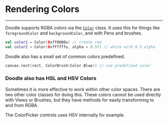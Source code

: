 # Rendering Colors
------------------

Doodle supports RGBA colors via the [`Color`](https://github.com/pusolito/doodle/blob/master/Core/src/commonMain/kotlin/io/nacular/doodle/drawing/Color.kt#L12)
class. It uses this for things like `foregroundColor` and `backgroundColor`, and with Pens and brushes.

```kotlin
val color1 = Color(0xff0000u) // create red
val color2 = Color(0xffffffu, alpha = 0.5f) // white with 0.5 alpha
```

Doodle also has a small set of common colors predefined.

```kotlin
canvas.rect(rect, ColorBrush(Color.Blue)) // use predefined color
```

### Doodle also has HSL and HSV Colors

Sometimes it is more effective to work within other color spaces. There are two other color classes for doing this. These colors cannot be used
directly with Views or Brushes, but they have methods for easily transforming to and from RGBA.

The ColorPicker controls uses HSV internally for example.
